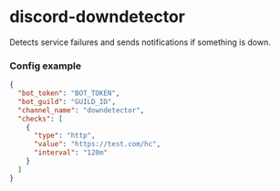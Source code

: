 # discord-downdetector
Detects service failures and sends notifications if something is down.

### Config example

```json
{
  "bot_token": "BOT_TOKEN",
  "bot_guild": "GUILD_ID",
  "channel_name": "downdetector",
  "checks": [
    {
      "type": "http",
      "value": "https://test.com/hc",
      "interval": "120m"
    }
  ]
}
```
